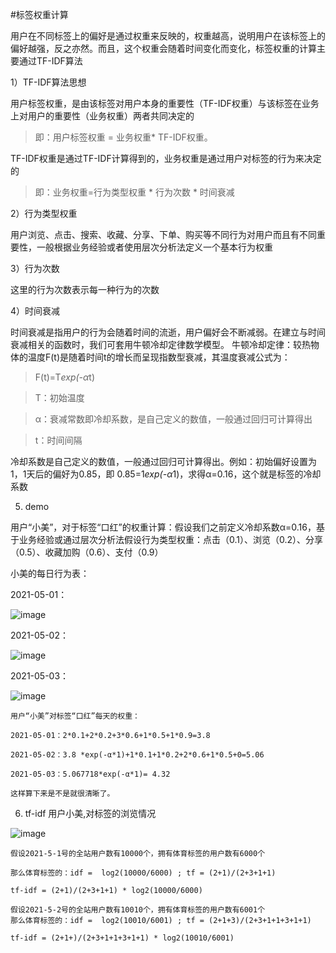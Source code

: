 #标签权重计算

用户在不同标签上的偏好是通过权重来反映的，权重越高，说明用户在该标签上的偏好越强，反之亦然。而且，这个权重会随着时间变化而变化，标签权重的计算主要通过TF-IDF算法

1）TF-IDF算法思想

用户标签权重，是由该标签对用户本身的重要性（TF-IDF权重）与该标签在业务上对用户的重要性（业务权重）两者共同决定的
> 即：用户标签权重 = 业务权重* TF-IDF权重。

TF-IDF权重是通过TF-IDF计算得到的，业务权重是通过用户对标签的行为来决定的
> 即：业务权重=行为类型权重 * 行为次数 * 时间衰减

2）行为类型权重

用户浏览、点击、搜索、收藏、分享、下单、购买等不同行为对用户而且有不同重要性，一般根据业务经验或者使用层次分析法定义一个基本行为权重

3）行为次数

这里的行为次数表示每一种行为的次数

4）时间衰减

时间衰减是指用户的行为会随着时间的流逝，用户偏好会不断减弱。在建立与时间衰减相关的函数时，我们可套用牛顿冷却定律数学模型。
牛顿冷却定律：较热物体的温度F(t)是随着时间t的增长而呈现指数型衰减，其温度衰减公式为：

> F(t)=T*exp(-α*t)

> T：初始温度

>α：衰减常数即冷却系数，是自己定义的数值，一般通过回归可计算得出

>t：时间间隔

冷却系数是自己定义的数值，一般通过回归可计算得出。例如：初始偏好设置为1，1天后的偏好为0.85，即 0.85=1*exp(-α*1)，求得α=0.16，这个就是标签的冷却系数

5) demo

用户“小美”，对于标签“口红”的权重计算：假设我们之前定义冷却系数α=0.16，基于业务经验或通过层次分析法假设行为类型权重：点击（0.1）、浏览（0.2）、分享（0.5）、收藏加购（0.6）、支付（0.9）

小美的每日行为表：

2021-05-01：

![image](https://github.com/Maplejw/tag/assets/24646597/30e0d542-a393-4702-a905-7c759a27968b)

2021-05-02：

![image](https://github.com/Maplejw/tag/assets/24646597/374f30f4-b1aa-4e18-908b-eb9c00716b6e)

2021-05-03：

![image](https://github.com/Maplejw/tag/assets/24646597/c48ada10-bc67-4c34-9a69-6ec991400da3)

```
用户“小美”对标签“口红”每天的权重：

2021-05-01：2*0.1+2*0.2+3*0.6+1*0.5+1*0.9=3.8

2021-05-02：3.8 *exp(-α*1)+1*0.1+1*0.2+2*0.6+1*0.5+0=5.06

2021-05-03：5.067718*exp(-α*1)= 4.32

这样算下来是不是就很清晰了。
```
6) tf-idf
用户小美,对标签的浏览情况

![image](https://github.com/Maplejw/tag/assets/24646597/a73bc2d8-2547-4b0d-a8e9-1f4e6e6e00f1)

```
假设2021-5-1号的全站用户数有10000个，拥有体育标签的用户数有6000个

那么体育标签的：idf =  log2(10000/6000) ; tf = (2+1)/(2+3+1+1)

tf-idf = (2+1)/(2+3+1+1) * log2(10000/6000)

假设2021-5-2号的全站用户数有10010个，拥有体育标签的用户数有6001个
那么体育标签的：idf =  log2(10010/6001) ; tf = (2+1+3)/(2+3+1+1+3+1+1)

tf-idf = (2+1+)/(2+3+1+1+3+1+1) * log2(10010/6001)

```




